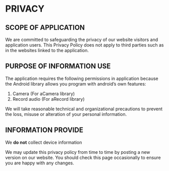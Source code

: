 # PRIVACY

## SCOPE OF APPLICATION

We are committed to safeguarding the privacy of our website visitors and application users.
This Privacy Policy does not apply to third parties such as in the websites linked to the application.

## PURPOSE OF INFORMATION USE

The application requires the following permissions in application because the Android library allows you program with android’s own features:
1. Camera (For aCamera library)
2. Record audio (For aRecord library)

We will take reasonable technical and organizational precautions to prevent the loss, misuse or alteration of your personal information.

## INFORMATION PROVIDE

We **do not** collect device information

We may update this privacy policy from time to time by posting a new version on our website. You should check this page occasionally to ensure you are happy with any changes.